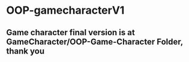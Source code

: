 # OOP-gamecharacterV1


## Game character final version is at GameCharacter/OOP-Game-Character Folder, thank you
